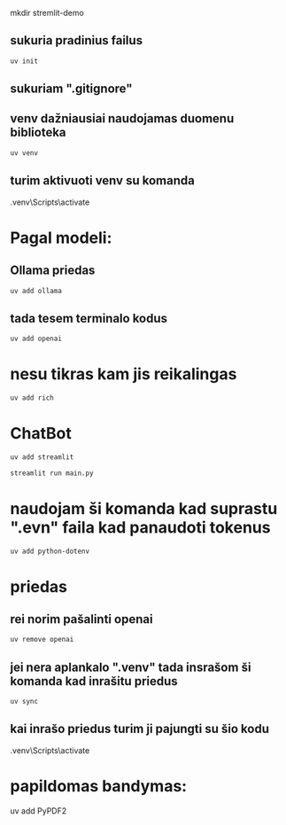 mkdir stremlit-demo

## sukuria pradinius failus
```sh
uv init
```
## sukuriam ".gitignore"
## venv dažniausiai naudojamas duomenu biblioteka
```sh
uv venv
```
## turim aktivuoti venv su komanda
.venv\Scripts\activate

# Pagal modeli:
## Ollama priedas
```sh
uv add ollama
```
## tada tesem terminalo kodus
```sh
uv add openai
```

# nesu tikras kam jis reikalingas
```sh
uv add rich
```

# ChatBot
```sh
uv add streamlit
```
```sh
streamlit run main.py
```

# naudojam ši komanda kad suprastu ".evn" faila kad panaudoti tokenus
```sh
uv add python-dotenv
```


# priedas
## rei norim pašalinti openai
```sh
uv remove openai
```
## jei nera aplankalo ".venv" tada insrašom ši komanda kad inrašitu priedus
```sh
uv sync
```
## kai inrašo priedus turim ji pajungti su šio kodu
.venv\Scripts\activate



# papildomas bandymas:
uv add PyPDF2